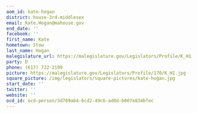 ```yaml
---
aom_id: kate-hogan
district: house-3rd-middlesex
email: Kate.Hogan@mahouse.gov
end_date: ''
facebook: ''
first_name: Kate
hometown: Stow
last_name: Hogan
malegislature_url: https://malegislature.gov/Legislators/Profile/K_H1
party: D
phone: (617) 722-2199
picture: https://malegislature.gov/Legislators/Profile/170/K_H1.jpg
square_picture: /img/legislators/square-pictures/kate-hogan.jpg
start_date: ''
twitter: ''
website: ''
ocd_id: ocd-person/3d709a64-6cd2-49c6-ad0d-b007e834bfec
---
```

